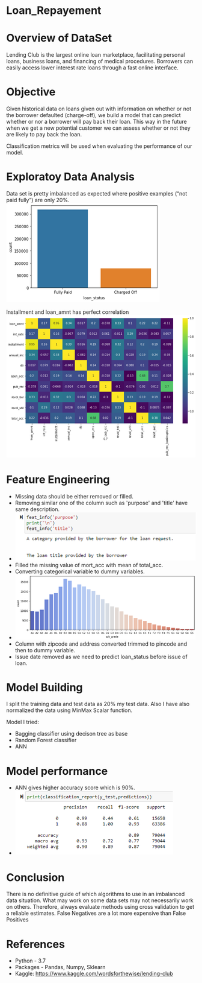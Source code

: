 # Loan_Repayement

# Overview of DataSet
Lending Club is the largest online loan marketplace, facilitating personal loans, business loans, and financing of medical procedures. Borrowers can easily access lower interest rate loans through a fast online interface.

# Objective
Given historical data on loans given out with information on whether or not the borrower defaulted (charge-off), we build a model that can predict whether or nor a borrower will pay back their loan. This way in the future when we get a new potential customer we can assess whether or not they are likely to pay back the loan.

Classification metrics will be used when evaluating the performance of our model.

# Exploratoy Data Analysis
Data set is pretty imbalanced as expected where positive examples (“not paid fully”) are only 20%.
![alt text](https://github.com/ayushjain9/Loan_Repayement/blob/master/Loan_status.png)

Installment and loan_amnt has perfect correlation
![alt text](https://github.com/ayushjain9/Loan_Repayement/blob/master/Correlation.png)

# Feature Engineering
* Missing data should be either removed or filled.
* Removing similar one of the column such as 'purpose' and 'title' have same description.
* ![alt text](https://github.com/ayushjain9/Loan_Repayement/blob/master/Column.PNG)
* Filled the missing value of mort_acc with mean of total_acc.
* Converting categorical variable to dummy variables.
* ![alt text](https://github.com/ayushjain9/Loan_Repayement/blob/master/Subgrade.png)
* Column with zipcode and address converted trimmed to pincode and then to dummy variable.
* Issue date removed as we need to predict loan_status before issue of loan.

# Model Building
I split the training data and test data as 20% my test data. Also I have also normalized the data using MinMax Scalar function.

Model I tried:
* Bagging classifier using decison tree as base
* Random Forest classifier
* ANN

# Model performance
* ANN gives higher accuracy score  which is 90%.
* ![alt text](https://github.com/ayushjain9/Loan_Repayement/blob/master/Report.PNG)

# Conclusion
There is no definitive guide of which algorithms to use in an imbalanced data situation. What may work on some data sets may not necessarily work on others. Therefore, always evaluate methods using cross validation to get a reliable estimates.
False Negatives are a lot more expensive than False Positives

# References
* Python - 3.7
* Packages - Pandas, Numpy, Sklearn
* Kaggle: https://www.kaggle.com/wordsforthewise/lending-club
